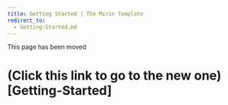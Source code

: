 ```yaml
---
title: Getting Started | The Mirin Template
redirect_to: 
  - Getting-Started.md
---
```


This page has been moved
# (Click this link to go to the new one)[Getting-Started]
